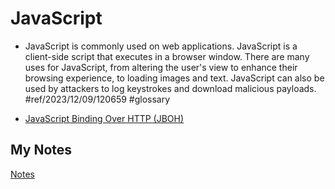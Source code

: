 # JavaScript
- JavaScript is commonly used on web applications. JavaScript is a client-side script that executes in a browser window. There are many uses for JavaScript, from altering the user's view to enhance their browsing experience, to loading images and text. JavaScript can also be used by attackers to log keystrokes and download malicious payloads.  #ref/2023/12/09/120659 #glossary 

- [JavaScript Binding Over HTTP (JBOH)](jboh.md)
## My Notes
[Notes](mynotes/javascript-notes.md)

